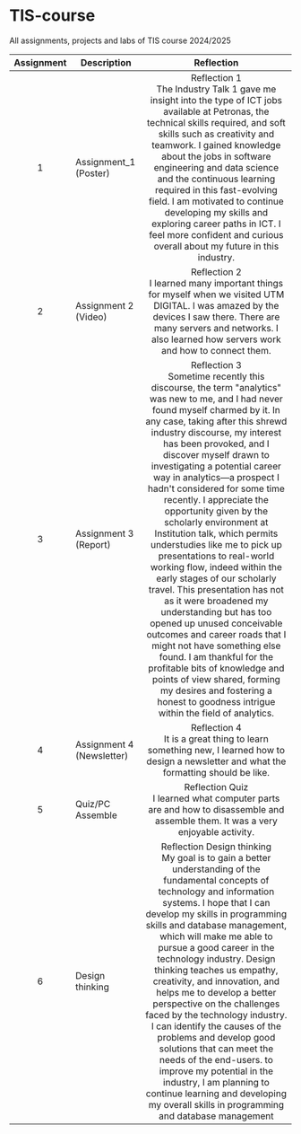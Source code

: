 # TIS-course
All assignments, projects and labs of TIS course 2024/2025


| Assignment  | Description   | Reflection |
| :-----: |  ------ | :-----: | 
| 1 | Assignment_1 (Poster)  | Reflection 1 <br> The Industry Talk 1  gave me insight into the type of ICT jobs available at Petronas, the technical skills required, and soft skills such as creativity and teamwork. I gained knowledge about the jobs in software engineering and data science and the continuous learning required in this fast-evolving field. I am motivated to continue developing my skills and exploring career paths in ICT. I feel more confident and curious overall about my future in this industry. | 
| 2 | Assignment 2 (Video)  | Reflection 2 <br>  I learned many important things for myself when we visited UTM DIGITAL. I was amazed by the devices I saw there. There are many servers and networks. I also learned how servers work and how to connect them.           <br> 
| 3 | Assignment 3 (Report)  | Reflection 3 <br> Sometime recently this discourse, the term "analytics" was new to me, and I had never found myself charmed by it. In any case, taking after this shrewd industry discourse, my interest has been provoked, and I discover myself drawn to investigating a potential career way in analytics—a prospect I hadn't considered for some time recently. I appreciate the opportunity given by the scholarly environment at Institution talk, which permits understudies like me to pick up presentations to real-world working flow, indeed within the early stages of our scholarly travel. This presentation has not as it were broadened my understanding but has too opened up unused conceivable outcomes and career roads that I might not have something else found. I am thankful for the profitable bits of knowledge and points of view shared, forming my desires and fostering a honest to goodness intrigue within the field of analytics.  | 
| 4 | Assignment 4 (Newsletter)  | Reflection 4 <br>  It is a great thing to learn something new, I learned how to design a newsletter and what the formatting should be like.         |
| 5 | Quiz/PC Assemble  | Reflection Quiz <br> I learned what computer parts are and how to disassemble and assemble them. It was a very enjoyable activity.|
| 6 | Design thinking  | Reflection Design thinking <br> My goal is to gain a better understanding of the fundamental concepts of technology and information systems. I hope that I can develop my skills in programming skills and database management, which will make me able to pursue a good career in the technology industry. Design thinking teaches us empathy, creativity, and innovation, and helps me to develop a better perspective on the challenges faced by the technology industry. I can identify the causes of the problems and develop good solutions that can meet the needs of the end-users. to improve my potential in the industry, I am planning to continue learning and developing my overall skills in programming and database management 
